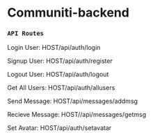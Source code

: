 # Communiti-backend

### `API Routes`

Login User: HOST/api/auth/login

Signup User: HOST/api/auth/register

Logout User: HOST/api/auth/logout

Get All Users: HOST/api/auth/allusers

Send Message: HOST/api/messages/addmsg

Recieve Message: HOST//api/messages/getmsg

Set Avatar: HOST/api/auth/setavatar
